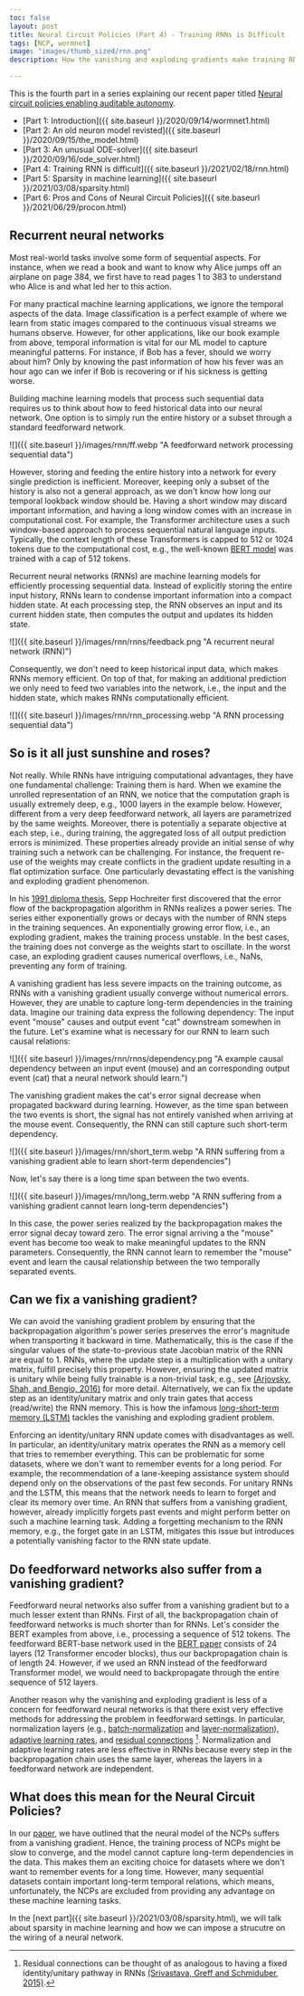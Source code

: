 ```yaml
---
toc: false
layout: post
title: Neural Circuit Policies (Part 4) - Training RNNs is Difficult
tags: [NCP, wormnet]
image: "images/thumb_sized/rnn.png"
description: How the vanishing and exploding gradients make training RNNs difficult

---
```



This is the fourth part in a series explaining our recent paper titled [Neural circuit policies enabling auditable autonomy](https://rdcu.be/b8sEo).

- [Part 1: Introduction]({{ site.baseurl }}/2020/09/14/wormnet1.html)
- [Part 2: An old neuron model revisted]({{ site.baseurl }}/2020/09/15/the_model.html)
- [Part 3: An unusual ODE-solver]({{ site.baseurl }}/2020/09/16/ode_solver.html)
- [Part 4: Training RNN is difficult]({{ site.baseurl }}/2021/02/18/rnn.html)
- [Part 5: Sparsity in machine learning]({{ site.baseurl }}/2021/03/08/sparsity.html)
- [Part 6: Pros and Cons of Neural Circuit Policies]({{ site.baseurl }}/2021/06/29/procon.html)


## Recurrent neural networks

Most real-world tasks involve some form of sequential aspects. For instance, when we read a book and want to know why Alice jumps off an airplane on page 384, we first have to read pages 1 to 383 to understand who Alice is and what led her to this action.

For many practical machine learning applications, we ignore the temporal aspects of the data. Image classification is a perfect example of where we learn from static images compared to the continuous visual streams we humans observe.
However, for other applications, like our book example from above, temporal information is vital for our ML model to capture meaningful patterns. 
For instance, if Bob has a fever, should we worry about him? Only by knowing the past information of how his fever was an hour ago can we infer if Bob is recovering or if his sickness is getting worse. 

Building machine learning models that process such sequential data requires us to think about how to feed historical data into our neural network. 
One option is to simply run the entire history or a subset through a standard feedforward network. 

![]({{ site.baseurl }}/images/rnn/ff.webp "A feedforward network processing sequential data")

However, storing and feeding the entire history into a network for every single prediction is inefficient. 
Moreover, keeping only a subset of the history is also not a general approach, as we don't know how long our temporal lookback window should be. Having a short window may discard important information, and having a long window comes with an increase in computational cost. 
For example, the Transformer architecture uses a such window-based approach to process sequential natural language inputs. Typically, the context length of these Transformers is capped to 512 or 1024 tokens due to the computational cost, e.g., the well-known [BERT model](https://arxiv.org/pdf/1810.04805.pdf) was trained with a cap of 512 tokens.

Recurrent neural networks (RNNs) are machine learning models for efficiently processing sequential data.
Instead of explicitly storing the entire input history, RNNs learn to condense important information into a compact hidden state. 
At each processing step, the RNN observes an input and its current hidden state, then computes the output and updates its hidden state.

![]({{ site.baseurl }}/images/rnn/rnns/feedback.png "A recurrent neural network (RNN)")

Consequently, we don't need to keep historical input data, which makes RNNs memory efficient. On top of that, for making an additional prediction we only need to feed two variables into the network, i.e., the input and the hidden state, which makes RNNs computationally efficient.

![]({{ site.baseurl }}/images/rnn/rnn_processing.webp "A RNN processing sequential data")


## So is it all just sunshine and roses?
Not really. 
While RNNs have intriguing computational advantages, they have one fundamental challenge: Training them is hard. 
When we examine the unrolled representation of an RNN, we notice that the computation graph is usually extremely deep, e.g., 1000 layers in the example below. However, different from a very deep feedforward network, all layers are parametrized by the same weights. Moreover, there is potentially a separate objective at each step, i.e., during training, the aggregated loss of all output prediction errors is minimized.
These properties already provide an initial sense of why training such a network can be challenging. For instance, the frequent re-use of the weights may create conflicts in the gradient update resulting in a flat optimization surface.
One particularly devastating effect is the vanishing and exploding gradient phenomenon. 

In his [1991 diploma thesis](https://people.idsia.ch/~juergen/SeppHochreiter1991ThesisAdvisorSchmidhuber.pdf), Sepp Hochreiter first discovered that the error flow of the backpropagation algorithm in RNNs realizes a power series. 
The series either exponentially grows or decays with the number of RNN steps in the training sequences. An exponentially growing error flow, i.e., an exploding gradient, makes the training process unstable. In the best cases, the training does not converge as the weights start to oscillate. In the worst case, an exploding gradient causes numerical overflows, i.e., NaNs, preventing any form of training. 

A vanishing gradient has less severe impacts on the training outcome, as RNNs with a vanishing gradient usually converge without numerical errors. However, they are unable to capture long-term dependencies in the training data. 
Imagine our training data express the following dependency: The input event "mouse" causes and output event "cat" downstream somewhen in the future. 
Let's examine what is necessary for our RNN to learn such causal relations:

![]({{ site.baseurl }}/images/rnn/rnns/dependency.png "A example causal dependency between an input event (mouse) and an corresponding output event (cat) that a neural network should learn.")

The vanishing gradient makes the cat's error signal decrease when propagated backward during learning. However, as the time span between the two events is short, the signal has not entirely vanished when arriving at the mouse event.
Consequently, the RNN can still capture such short-term dependency.

![]({{ site.baseurl }}/images/rnn/short_term.webp "A RNN suffering from a vanishing gradient able to learn short-term dependencies")

Now, let's say there is a long time span between the two events. 

![]({{ site.baseurl }}/images/rnn/long_term.webp "A RNN suffering from a vanishing gradient cannot learn long-term dependencies")

In this case, the power series realized by the backpropagation makes the error signal decay toward zero. 
The error signal arriving a the "mouse" event has become too weak to make meaningful updates to the RNN parameters. Consequently, the RNN cannot learn to remember the "mouse" event and learn the causal relationship between the two temporally separated events.

## Can we fix a vanishing gradient?
We can avoid the vanishing gradient problem by ensuring that the backpropagation algorithm's power series preserves the error's magnitude when transporting it backward in time.
Mathematically, this is the case if the singular values of the state-to-previous state Jacobian matrix of the RNN are equal to 1.
RNNs, where the update step is a multiplication with a unitary matrix, fulfill precisely this property. 
However, ensuring the updated matrix is unitary while being fully trainable is a non-trivial task, e.g., see [(Arjovsky, Shah, and Bengio, 2016)](https://arxiv.org/pdf/1511.06464v4.pdf) for more detail.
Alternatively, we can fix the update step as an identity/unitary matrix and only train gates that access (read/write) the RNN memory. This is how the infamous [long-short-term memory (LSTM)](http://www.bioinf.jku.at/publications/older/2604.pdf) tackles the vanishing and exploding gradient problem.

Enforcing an identity/unitary RNN update comes with disadvantages as well. 
In particular, an identity/unitary matrix operates the RNN as a memory cell that tries to remember everything. This can be problematic for some datasets, where we don't want to remember events for a long period. For example, the recommendation of a lane-keeping assistance system should depend only on the observations of the past few seconds. For unitary RNNs and the LSTM, this means that the network needs to learn to forget and clear its memory over time. An RNN that suffers from a vanishing gradient, however, already implicitly forgets past events and might perform better on such a machine learning task.
Adding a forgetting mechanism to the RNN memory, e.g., the forget gate in an LSTM, mitigates this issue but introduces a potentially vanishing factor to the RNN state update. 

## Do feedforward networks also suffer from a vanishing gradient?
Feedforward neural networks also suffer from a vanishing gradient but to a much lesser extent than RNNs. 
First of all, the backpropagation chain of feedforward networks is much shorter than for RNNs. Let's consider the BERT examples from above, i.e., processing a sequence of 512 tokens. The feedforward BERT-base network used in the [BERT paper](https://arxiv.org/pdf/1810.04805.pdf) consists of 24 layers (12 Transformer encoder blocks), thus our backpropagation chain is of length 24.
However, if we used an RNN instead of the feedforward Transformer model, we would need to backpropagate through the entire sequence of 512 layers.

Another reason why the vanishing and exploding gradient is less of a concern for feedforward neural networks is that there exist very effective methods for addressing the problem in feedforward settings.
In particular, normalization layers (e.g., [batch-normalization](https://arxiv.org/abs/1502.03167) and [layer-normalization](https://arxiv.org/abs/1706.03762)), [adaptive learning rates](https://arxiv.org/pdf/1412.6980.pdf), and [residual connections](https://openaccess.thecvf.com/content_cvpr_2016/papers/He_Deep_Residual_Learning_CVPR_2016_paper.pdf) [^1].
Normalization and adaptive learning rates are less effective in RNNs because every step in the backpropagation chain uses the same layer, whereas the layers in a feedforward network are independent.


[^1]: Residual connections can be thought of as analogous to having a fixed identity/unitary pathway in RNNs [(Srivastava, Greff and Schmiduber, 2015)](https://arxiv.org/pdf/1505.00387.pdf).
 

## What does this mean for the Neural Circuit Policies?
In our [paper](https://rdcu.be/b8sEo), we have outlined that the neural model of the NCPs suffers from a vanishing gradient. Hence, the training process of NCPs might be slow to converge, and the model cannot capture long-term dependencies in the data. This makes them an exciting choice for datasets where we don't want to remember events for a long time. However, many sequential datasets contain important long-term temporal relations, which means, unfortunately, the NCPs are excluded from providing any advantage on these machine learning tasks.

In the [next part]({{ site.baseurl }}/2021/03/08/sparsity.html), we will talk about sparsity in machine learning and how we can impose a strucutre on the wiring of a neural network.





 

